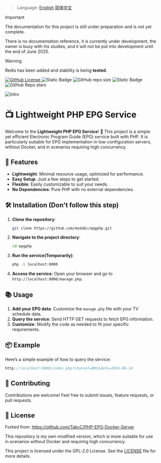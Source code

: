 > Language: [English](README.md)   [简体中文](README_zh-CN.md) 

> [!IMPORTANT]  
> The documentation for this project is still under preparation and is not yet complete.
> 
> There is no documentation reference, it is currently under development, the owner is busy with his studies, and it will not be put into development until the end of June 2025.

> [!WARNING]  
> Redis has been added and stability is being **tested**.

[![GitHub License](https://img.shields.io/github/license/mxdabc/epgphp)
](https://www.gnu.org/licenses/gpl-2.0)![Static Badge](https://img.shields.io/badge/redis-Optional-red) ![GitHub repo size](https://img.shields.io/github/repo-size/mxdabc/epgphp)
 ![Static Badge](https://img.shields.io/badge/php-%3E%3D7.2-blue)
 ![GitHub Repo stars](https://img.shields.io/github/stars/mxdabc/epgphp) 


![Intro](https://socialify.git.ci/mxdabc/epgphp/image?description=1&descriptionEditable=PHP%20version%20of%20the%20EPG%20service%2C%20more%20lightweight.&font=Jost&forks=1&issues=1&language=1&name=1&owner=1&pulls=1&stargazers=1&theme=Auto)

# 📺 Lightweight PHP EPG Service

Welcome to the **Lightweight PHP EPG Service**! 🎉 This project is a simple yet efficient Electronic Program Guide (EPG) service built with PHP. It is particularly suitable for EPG implementation in low-configuration servers, without Docker, and in scenarios requiring high concurrency.

## 🚀 Features

- **Lightweight**: Minimal resource usage, optimized for performance.
- **Easy Setup**: Just a few steps to get started.
- **Flexible**: Easily customizable to suit your needs.
- **No Dependencies**: Pure PHP with no external dependencies.

## 🛠️ Installation (Don't follow this step)

1. **Clone the repository**:
   ```bash
   git clone https://github.com/mxdabc/epgphp.git
   ```
2. **Navigate to the project directory**:
   ```bash
   cd epgphp
   ```
3. **Run the service(Temporarily)**:
   ```bash
   php -S localhost:8000
   ```
4. **Access the service**:
   Open your browser and go to `http://localhost:8000/manage.php`.

## 📚 Usage

1. **Add your EPG data**: Customize the `manage.php` file with your TV schedule data.
2. **Query the service**: Send HTTP GET requests to fetch EPG information.
3. **Customize**: Modify the code as needed to fit your specific requirements.

## 📦 Example

Here’s a simple example of how to query the service:

```php
http://localhost:8000/index.php?channel=BBC&date=2024-08-14
```

## 👥 Contributing

Contributions are welcome! Feel free to submit issues, feature requests, or pull requests.

## 📝 License

Forked from: https://github.com/TakcC/PHP-EPG-Docker-Server

This repository is my own modified version, which is more suitable for use in scenarios without Docker and requiring high concurrency.

This project is licensed under the GPL-2.0 License. See the [LICENSE](LICENSE) file for more details.

